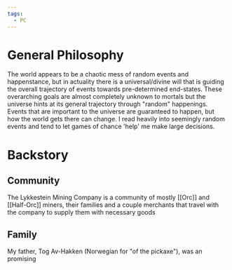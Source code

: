 ```yaml
---
tags:
  - PC
---
```


# General Philosophy
The world appears to be a chaotic mess of random events and happenstance, but in actuality there is a universal/divine will that is guiding the overall trajectory of events towards pre-determined end-states. These overarching goals are almost completely unknown to mortals but the universe hints at its general trajectory through "random" happenings. Events that are important to the universe are guaranteed to happen, but how the world gets there can change. I read heavily into seemingly random events and tend to let games of chance 'help' me make large decisions.

# Backstory

## Community
The Lykkestein Mining Company is a community of mostly [[Orc]] and [[Half-Orc]] miners, their families and a couple merchants that travel with the company to supply them with necessary goods
## Family 

My father, Tog Av-Hakken (Norwegian for "of the pickaxe"), was an promising 
